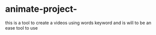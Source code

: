 # animate-project-
this is a tool to create a videos using words keyword and is will to be an ease tool to use  
